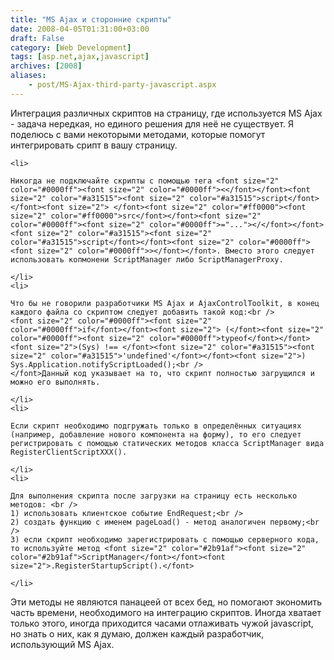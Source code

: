 ```yaml
---
title: "MS Ajax и сторонние скрипты"
date: 2008-04-05T01:31:00+03:00
draft: False
category: [Web Development]
tags: [asp.net,ajax,javascript]
archives: [2008]
aliases:
    - post/MS-Ajax-third-party-javascript.aspx
---
```




Интеграция различных скриптов на страницу, где используется MS Ajax - задача нередкая, но единого решения для неё не существует. Я поделюсь с вами некоторыми методами, которые помогут интегрировать срипт в вашу страницу. 


	<li>
	
	Никогда не подключайте скрипты с помощью тега <font size="2" color="#0000ff"><font size="2" color="#0000ff"><</font></font><font size="2" color="#a31515"><font size="2" color="#a31515">script</font></font><font size="2"> </font><font size="2" color="#ff0000"><font size="2" color="#ff0000">src</font></font><font size="2" color="#0000ff"><font size="2" color="#0000ff">="..."></</font></font><font size="2" color="#a31515"><font size="2" color="#a31515">script</font></font><font size="2" color="#0000ff"><font size="2" color="#0000ff">></font></font>. Вместо этого следует использовать копмонени ScriptManager либо ScriptManagerProxy. 
	
	</li>
	<li>
	
	Что бы не говорили разработчики MS Ajax и AjaxControlToolkit, в конец каждого файла со скриптом следует добавить такой код:<br />
	<font size="2" color="#0000ff"><font size="2" color="#0000ff">if</font></font><font size="2"> (</font><font size="2" color="#0000ff"><font size="2" color="#0000ff">typeof</font></font><font size="2">(Sys) !== </font><font size="2" color="#a31515"><font size="2" color="#a31515">'undefined'</font></font><font size="2">) Sys.Application.notifyScriptLoaded();<br />
	</font>Данный код указывает на то, что скрипт полностью загрущился и можно его выполнять. 
	
	</li>
	<li>
	
	Если скрипт необходимо подгружать только в определённых ситуациях (например, добавление нового компонента на форму), то его следует регистрировать с помощью статических методов класса ScriptManager вида RegisterClientScriptXXX(). 
	
	</li>
	<li>
	
	Для выполнения скрипта после загрузки на страницу есть несколько методов: <br />
	1) использовать клиентское событие EndRequest;<br />
	2) создать функцию с именем pageLoad() - метод аналогичен первому;<br />
	3) если скрипт необходимо зарегистрировать с помощью серверного кода, то используйте метод <font size="2" color="#2b91af"><font size="2" color="#2b91af">ScriptManager</font></font><font size="2">.RegisterStartupScript().</font> 
	
	</li>


Эти методы не являются панацеей от всех бед, но помогают экономить часть времени, необходимого на интеграцию скриптов. Иногда хватает только этого, иногда приходится часами отлаживать чужой javascript, но знать о них, как я думаю, должен каждый разработчик, использующий MS Ajax. 


